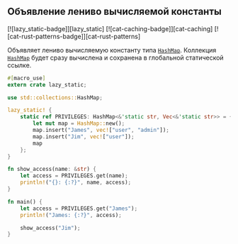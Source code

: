 ## Объявление лениво вычисляемой константы

[![lazy_static-badge]][lazy_static] [![cat-caching-badge]][cat-caching] [![cat-rust-patterns-badge]][cat-rust-patterns]

Объявляет лениво вычисляемую константу типа [`HashMap`]. Коллекция [`HashMap`](https://doc.rust-lang.org/std/collections/struct.HashMap.html) будет сразу вычислена и сохранена в глобальной статической ссылке.

```rust
#[macro_use]
extern crate lazy_static;

use std::collections::HashMap;

lazy_static! {
    static ref PRIVILEGES: HashMap<&'static str, Vec<&'static str>> = {
        let mut map = HashMap::new();
        map.insert("James", vec!["user", "admin"]);
        map.insert("Jim", vec!["user"]);
        map
    };
}

fn show_access(name: &str) {
    let access = PRIVILEGES.get(name);
    println!("{}: {:?}", name, access);
}

fn main() {
    let access = PRIVILEGES.get("James");
    println!("James: {:?}", access);

    show_access("Jim");
}
```


[`HashMap`]: https://doc.rust-lang.org/std/collections/struct.HashMap.html
